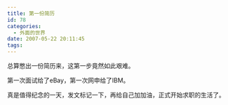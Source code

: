 ```yaml
---
title: 第一份简历
id: 78
categories:
  - 外面的世界
date: 2007-05-22 20:11:45
tags:
---
```




 总算憋出一份简历来，这第一步竟然如此艰难。

 第一次面试给了eBay，第一次网申给了IBM。

 真是值得纪念的一天，发文标记一下，再给自己加加油，正式开始求职的生活了。


